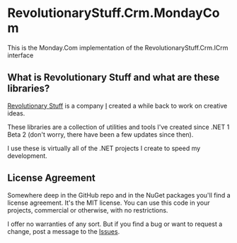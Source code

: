 # RevolutionaryStuff.Crm.MondayCom
This is the Monday.Com implementation of the RevolutionaryStuff.Crm.ICrm interface

## What is Revolutionary Stuff and what are these libraries?
[Revolutionary Stuff](https://revolutionarystuff.com/) is a company [I](https://www.jasonthomas.com/) created a while back to work on creative ideas.

These libraries are a collection of utilities and tools I've created since .NET 1 Beta 2 (don't worry, there have been a few updates since then).

I use these is virtually all of the .NET projects I create to speed my development. 

## License Agreement

Somewhere deep in the GitHub repo and in the NuGet packages you'll find a license agreement.  It's the MIT license.  You can use this code in your projects, commercial or otherwise, with no restrictions.

I offer no warranties of any sort.  But if you find a bug or want to request a change, post a message to the [Issues](https://github.com/jbt00000/RevolutionaryStuff/issues).